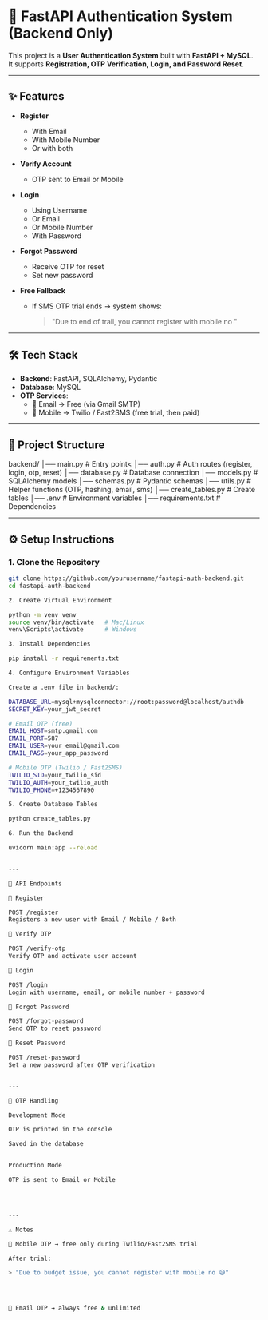 # 🔐 FastAPI Authentication System (Backend Only)

This project is a **User Authentication System** built with **FastAPI + MySQL**.  
It supports **Registration, OTP Verification, Login, and Password Reset**.  

---

## ✨ Features

- **Register**  
  - With Email  
  - With Mobile Number  
  - Or with both  

- **Verify Account**  
  - OTP sent to Email or Mobile  

- **Login**  
  - Using Username  
  - Or Email  
  - Or Mobile Number  
  - With Password  

- **Forgot Password**  
  - Receive OTP for reset  
  - Set new password  

- **Free Fallback**  
  - If SMS OTP trial ends → system shows:  
    > "Due to end of trail, you cannot register with mobile no "  

---

## 🛠 Tech Stack

- **Backend**: FastAPI, SQLAlchemy, Pydantic  
- **Database**: MySQL  
- **OTP Services**:  
  - 📧 Email → Free (via Gmail SMTP)  
  - 📱 Mobile → Twilio / Fast2SMS (free trial, then paid)  

---

## 📂 Project Structure

backend/ │── main.py          # Entry point<
         │── auth.py          # Auth routes (register, login, otp, reset)
         │── database.py      # Database connection 
         │── models.py        # SQLAlchemy models 
         │── schemas.py       # Pydantic schemas 
         │── utils.py         # Helper functions (OTP, hashing, email, sms) 
         │── create_tables.py # Create tables 
         │── .env             # Environment variables 
         │── requirements.txt # Dependencies

---

## ⚙️ Setup Instructions

### 1. Clone the Repository
```bash
git clone https://github.com/yourusername/fastapi-auth-backend.git
cd fastapi-auth-backend

2. Create Virtual Environment

python -m venv venv
source venv/bin/activate   # Mac/Linux
venv\Scripts\activate      # Windows

3. Install Dependencies

pip install -r requirements.txt

4. Configure Environment Variables

Create a .env file in backend/:

DATABASE_URL=mysql+mysqlconnector://root:password@localhost/authdb
SECRET_KEY=your_jwt_secret

# Email OTP (free)
EMAIL_HOST=smtp.gmail.com
EMAIL_PORT=587
EMAIL_USER=your_email@gmail.com
EMAIL_PASS=your_app_password

# Mobile OTP (Twilio / Fast2SMS)
TWILIO_SID=your_twilio_sid
TWILIO_AUTH=your_twilio_auth
TWILIO_PHONE=+1234567890

5. Create Database Tables

python create_tables.py

6. Run the Backend

uvicorn main:app --reload


---

📡 API Endpoints

🔹 Register

POST /register
Registers a new user with Email / Mobile / Both

🔹 Verify OTP

POST /verify-otp
Verify OTP and activate user account

🔹 Login

POST /login
Login with username, email, or mobile number + password

🔹 Forgot Password

POST /forgot-password
Send OTP to reset password

🔹 Reset Password

POST /reset-password
Set a new password after OTP verification


---

🧪 OTP Handling

Development Mode

OTP is printed in the console

Saved in the database


Production Mode

OTP is sent to Email or Mobile




---

⚠️ Notes

📱 Mobile OTP → free only during Twilio/Fast2SMS trial

After trial:

> "Due to budget issue, you cannot register with mobile no 😅"




📧 Email OTP → always free & unlimited
